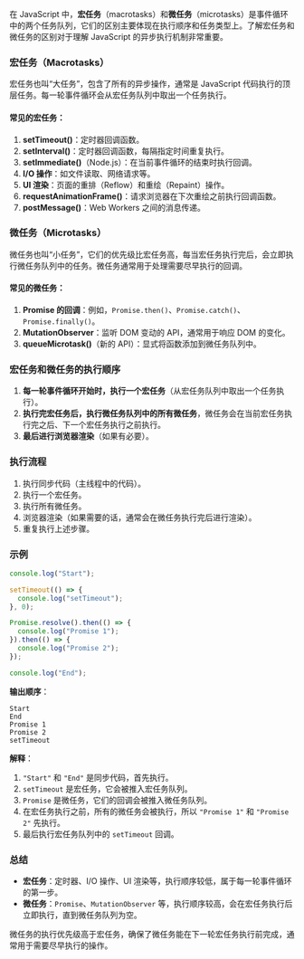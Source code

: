 在 JavaScript 中，**宏任务**（macrotasks）和**微任务**（microtasks）是事件循环中的两个任务队列，它们的区别主要体现在执行顺序和任务类型上。了解宏任务和微任务的区别对于理解 JavaScript 的异步执行机制非常重要。

### **宏任务（Macrotasks）**

宏任务也叫“大任务”，包含了所有的异步操作，通常是 JavaScript 代码执行的顶层任务。每一轮事件循环会从宏任务队列中取出一个任务执行。

#### 常见的宏任务：

1. **setTimeout()**：定时器回调函数。
2. **setInterval()**：定时器回调函数，每隔指定时间重复执行。
3. **setImmediate()**（Node.js）：在当前事件循环的结束时执行回调。
4. **I/O 操作**：如文件读取、网络请求等。
5. **UI 渲染**：页面的重排（Reflow）和重绘（Repaint）操作。
6. **requestAnimationFrame()**：请求浏览器在下次重绘之前执行回调函数。
7. **postMessage()**：Web Workers 之间的消息传递。

### **微任务（Microtasks）**

微任务也叫“小任务”，它们的优先级比宏任务高，每当宏任务执行完后，会立即执行微任务队列中的任务。微任务通常用于处理需要尽早执行的回调。

#### 常见的微任务：

1. **Promise 的回调**：例如，`Promise.then()`、`Promise.catch()`、`Promise.finally()`。
2. **MutationObserver**：监听 DOM 变动的 API，通常用于响应 DOM 的变化。
3. **queueMicrotask()**（新的 API）：显式将函数添加到微任务队列中。

### **宏任务和微任务的执行顺序**

1. **每一轮事件循环开始时，执行一个宏任务**（从宏任务队列中取出一个任务执行）。
2. **执行完宏任务后，执行微任务队列中的所有微任务**，微任务会在当前宏任务执行完之后、下一个宏任务执行之前执行。
3. **最后进行浏览器渲染**（如果有必要）。

### **执行流程**

1. 执行同步代码（主线程中的代码）。
2. 执行一个宏任务。
3. 执行所有微任务。
4. 浏览器渲染（如果需要的话，通常会在微任务执行完后进行渲染）。
5. 重复执行上述步骤。

### **示例**

```javascript
console.log("Start");

setTimeout(() => {
  console.log("setTimeout");
}, 0);

Promise.resolve().then(() => {
  console.log("Promise 1");
}).then(() => {
  console.log("Promise 2");
});

console.log("End");
```

**输出顺序**：

```
Start
End
Promise 1
Promise 2
setTimeout
```

**解释**：

1. `"Start"` 和 `"End"` 是同步代码，首先执行。
2. `setTimeout` 是宏任务，它会被推入宏任务队列。
3. `Promise` 是微任务，它们的回调会被推入微任务队列。
4. 在宏任务执行之前，所有的微任务会被执行，所以 `"Promise 1"` 和 `"Promise 2"` 先执行。
5. 最后执行宏任务队列中的 `setTimeout` 回调。

### **总结**

- **宏任务**：定时器、I/O 操作、UI 渲染等，执行顺序较低，属于每一轮事件循环的第一步。
- **微任务**：`Promise`、`MutationObserver` 等，执行顺序较高，会在宏任务执行后立即执行，直到微任务队列为空。

微任务的执行优先级高于宏任务，确保了微任务能在下一轮宏任务执行前完成，通常用于需要尽早执行的操作。